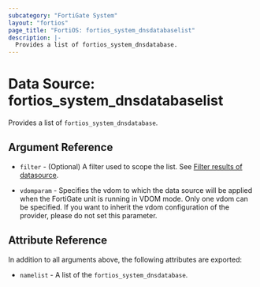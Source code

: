 ```yaml
---
subcategory: "FortiGate System"
layout: "fortios"
page_title: "FortiOS: fortios_system_dnsdatabaselist"
description: |-
  Provides a list of fortios_system_dnsdatabase.
---
```


# Data Source: fortios_system_dnsdatabaselist
Provides a list of `fortios_system_dnsdatabase`.

## Argument Reference

* `filter` - (Optional) A filter used to scope the list. See [Filter results of datasource](https://registry.terraform.io/providers/poroping/fortios/latest/docs/guides/fgt_filter).

* `vdomparam` - Specifies the vdom to which the data source will be applied when the FortiGate unit is running in VDOM mode. Only one vdom can be specified. If you want to inherit the vdom configuration of the provider, please do not set this parameter.

## Attribute Reference

In addition to all arguments above, the following attributes are exported:

* `namelist` -  A list of the `fortios_system_dnsdatabase`.
